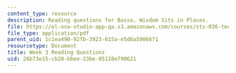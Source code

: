```yaml
---
content_type: resource
description: Reading questions for Basso, Wisdom Sits in Places.
file: https://ol-ocw-studio-app-qa.s3.amazonaws.com/courses/sts-036-technology-and-nature-in-american-history-spring-2008/26b73e15cb28bbee23be05128e790621_quest3.pdf
file_type: application/pdf
parent_uid: 1c1ea490-92fb-3923-615a-e5d6a5906671
resourcetype: Document
title: Week 3 Reading Questions
uid: 26b73e15-cb28-bbee-23be-05128e790621
---
```


